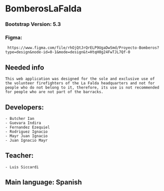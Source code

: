 # BomberosLaFalda

### Bootstrap Version: 5.3

### Figma: 
    
     https://www.figma.com/file/rhOjQtJrQrELP9UgaDwSmd/Proyecto-Bomberos?type=design&node-id=0-1&mode=design&t=HtqH0g24FwTJL7Qf-0

## Needed info

    This web application was designed for the sole and exclusive use of the volunteer firefighters of the La Falda headquarters and not for people who do not belong to it, therefore, its use is not recommended for people who are not part of the barracks.

## Developers:

    - Butcher Ian
    - Guevara Indira
    - Fernandez Ezequiel
    - Rodriguez Ignacio
    - Mayr Juan Ignacio 
    - Juan Ignacio Mayr

## Teacher:

    - Luis Siccardi

## Main language: Spanish

